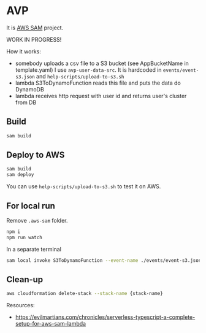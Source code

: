 # AVP
It is [AWS SAM](https://docs.aws.amazon.com/serverless-application-model/latest/developerguide/what-is-sam.html) project.

WORK IN PROGRESS!

How it works:
 - somebody uploads a csv file to a S3 bucket (see AppBucketName in template.yaml) 
 I use `avp-user-data-src`. It is hardcoded in `events/event-s3.json` and `help-scripts/upload-to-s3.sh`
 - lambda S3ToDynamoFunction reads this file and puts the data do DynamoDB
 - lambda receives http request with user id and returns user's cluster from DB
 
## Build
```bash
sam build
```

## Deploy to AWS
```bash
sam build
sam deploy
```
You can use `help-scripts/upload-to-s3.sh` to test it on AWS.

## For local run
Remove `.aws-sam` folder.
```bash
npm i
npm run watch
```
In a separate terminal 
```bash
sam local invoke S3ToDynamoFunction --event-name ./events/event-s3.json
```

## Clean-up
```bash
aws cloudformation delete-stack --stack-name {stack-name}
```

Resources:
- https://evilmartians.com/chronicles/serverless-typescript-a-complete-setup-for-aws-sam-lambda